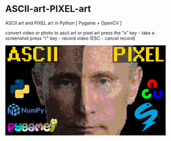 # ASCII-art-PIXEL-art
ASCII art and PIXEL art in Python [ Pygame + OpenCV ]

convert video or photo to asсii art or pixel art
press the "s" key - take a screenshot
press "r" key - record video (ESC - cancel record)


![ascii_pixel_art](screenshot/1.jpg "ascii_pixel_art")
